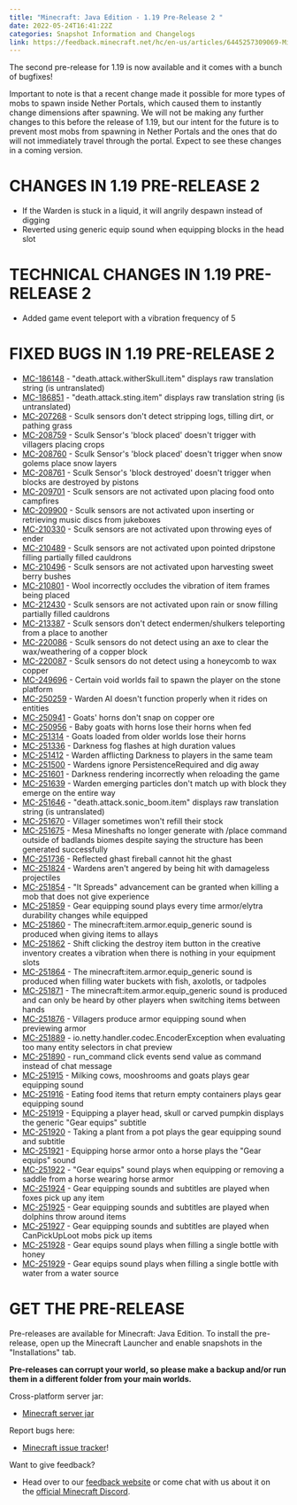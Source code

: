 ```yaml
---
title: "Minecraft: Java Edition - 1.19 Pre-Release 2 "
date: 2022-05-24T16:41:22Z
categories: Snapshot Information and Changelogs
link: https://feedback.minecraft.net/hc/en-us/articles/6445257309069-Minecraft-Java-Edition-1-19-Pre-Release-2-
---
```


The second pre-release for 1.19 is now available and it comes with a bunch of bugfixes!

Important to note is that a recent change made it possible for more types of mobs to spawn inside Nether Portals, which caused them to instantly change dimensions after spawning. We will not be making any further changes to this before the release of 1.19, but our intent for the future is to prevent most mobs from spawning in Nether Portals and the ones that do will not immediately travel through the portal. Expect to see these changes in a coming version.

# CHANGES IN 1.19 PRE-RELEASE 2

-   If the Warden is stuck in a liquid, it will angrily despawn instead of digging
-   Reverted using generic equip sound when equipping blocks in the head slot

# TECHNICAL CHANGES IN 1.19 PRE-RELEASE 2

-   Added game event teleport with a vibration frequency of 5

# FIXED BUGS IN 1.19 PRE-RELEASE 2

-   [MC-186148](https://bugs.mojang.com/browse/MC-186148) - "death.attack.witherSkull.item" displays raw translation string (is untranslated)
-   [MC-186851](https://bugs.mojang.com/browse/MC-186851) - "death.attack.sting.item" displays raw translation string (is untranslated)
-   [MC-207268](https://bugs.mojang.com/browse/MC-207268) - Sculk sensors don't detect stripping logs, tilling dirt, or pathing grass
-   [MC-208759](https://bugs.mojang.com/browse/MC-208759) - Sculk Sensor's 'block placed' doesn't trigger with villagers placing crops
-   [MC-208760](https://bugs.mojang.com/browse/MC-208760) - Sculk Sensor's 'block placed' doesn't trigger when snow golems place snow layers
-   [MC-208761](https://bugs.mojang.com/browse/MC-208761) - Sculk Sensor's 'block destroyed' doesn't trigger when blocks are destroyed by pistons
-   [MC-209701](https://bugs.mojang.com/browse/MC-209701) - Sculk sensors are not activated upon placing food onto campfires
-   [MC-209900](https://bugs.mojang.com/browse/MC-209900) - Sculk sensors are not activated upon inserting or retrieving music discs from jukeboxes
-   [MC-210330](https://bugs.mojang.com/browse/MC-210330) - Sculk sensors are not activated upon throwing eyes of ender
-   [MC-210489](https://bugs.mojang.com/browse/MC-210489) - Sculk sensors are not activated upon pointed dripstone filling partially filled cauldrons
-   [MC-210496](https://bugs.mojang.com/browse/MC-210496) - Sculk sensors are not activated upon harvesting sweet berry bushes
-   [MC-210801](https://bugs.mojang.com/browse/MC-210801) - Wool incorrectly occludes the vibration of item frames being placed
-   [MC-212430](https://bugs.mojang.com/browse/MC-212430) - Sculk sensors are not activated upon rain or snow filling partially filled cauldrons
-   [MC-213387](https://bugs.mojang.com/browse/MC-213387) - Sculk sensors don't detect endermen/shulkers teleporting from a place to another
-   [MC-220086](https://bugs.mojang.com/browse/MC-220086) - Sculk sensors do not detect using an axe to clear the wax/weathering of a copper block
-   [MC-220087](https://bugs.mojang.com/browse/MC-220087) - Sculk sensors do not detect using a honeycomb to wax copper
-   [MC-249696](https://bugs.mojang.com/browse/MC-249696) - Certain void worlds fail to spawn the player on the stone platform
-   [MC-250259](https://bugs.mojang.com/browse/MC-250259) - Warden AI doesn't function properly when it rides on entities
-   [MC-250941](https://bugs.mojang.com/browse/MC-250941) - Goats' horns don't snap on copper ore
-   [MC-250956](https://bugs.mojang.com/browse/MC-250956) - Baby goats with horns lose their horns when fed
-   [MC-251314](https://bugs.mojang.com/browse/MC-251314) - Goats loaded from older worlds lose their horns
-   [MC-251336](https://bugs.mojang.com/browse/MC-251336) - Darkness fog flashes at high duration values
-   [MC-251412](https://bugs.mojang.com/browse/MC-251412) - Warden afflicting Darkness to players in the same team
-   [MC-251500](https://bugs.mojang.com/browse/MC-251500) - Wardens ignore PersistenceRequired and dig away
-   [MC-251601](https://bugs.mojang.com/browse/MC-251601) - Darkness rendering incorrectly when reloading the game
-   [MC-251639](https://bugs.mojang.com/browse/MC-251639) - Warden emerging particles don't match up with block they emerge on the entire way
-   [MC-251646](https://bugs.mojang.com/browse/MC-251646) - "death.attack.sonic_boom.item" displays raw translation string (is untranslated)
-   [MC-251670](https://bugs.mojang.com/browse/MC-251670) - Villager sometimes won't refill their stock
-   [MC-251675](https://bugs.mojang.com/browse/MC-251675) - Mesa Mineshafts no longer generate with /place command outside of badlands biomes despite saying the structure has been generated successfully
-   [MC-251736](https://bugs.mojang.com/browse/MC-251736) - Reflected ghast fireball cannot hit the ghast
-   [MC-251824](https://bugs.mojang.com/browse/MC-251824) - Wardens aren't angered by being hit with damageless projectiles
-   [MC-251854](https://bugs.mojang.com/browse/MC-251854) - "It Spreads" advancement can be granted when killing a mob that does not give experience
-   [MC-251859](https://bugs.mojang.com/browse/MC-251859) - Gear equipping sound plays every time armor/elytra durability changes while equipped
-   [MC-251860](https://bugs.mojang.com/browse/MC-251860) - The minecraft:item.armor.equip_generic sound is produced when giving items to allays
-   [MC-251862](https://bugs.mojang.com/browse/MC-251862) - Shift clicking the destroy item button in the creative inventory creates a vibration when there is nothing in your equipment slots
-   [MC-251864](https://bugs.mojang.com/browse/MC-251864) - The minecraft:item.armor.equip_generic sound is produced when filling water buckets with fish, axolotls, or tadpoles
-   [MC-251871](https://bugs.mojang.com/browse/MC-251871) - The minecraft:item.armor.equip_generic sound is produced and can only be heard by other players when switching items between hands
-   [MC-251876](https://bugs.mojang.com/browse/MC-251876) - Villagers produce armor equipping sound when previewing armor
-   [MC-251889](https://bugs.mojang.com/browse/MC-251889) - io.netty.handler.codec.EncoderException when evaluating too many entity selectors in chat preview
-   [MC-251890](https://bugs.mojang.com/browse/MC-251890) - run_command click events send value as command instead of chat message
-   [MC-251915](https://bugs.mojang.com/browse/MC-251915) - Milking cows, mooshrooms and goats plays gear equipping sound
-   [MC-251916](https://bugs.mojang.com/browse/MC-251916) - Eating food items that return empty containers plays gear equipping sound
-   [MC-251919](https://bugs.mojang.com/browse/MC-251919) - Equipping a player head, skull or carved pumpkin displays the generic "Gear equips" subtitle
-   [MC-251920](https://bugs.mojang.com/browse/MC-251920) - Taking a plant from a pot plays the gear equipping sound and subtitle
-   [MC-251921](https://bugs.mojang.com/browse/MC-251921) - Equipping horse armor onto a horse plays the "Gear equips" sound
-   [MC-251922](https://bugs.mojang.com/browse/MC-251922) - "Gear equips" sound plays when equipping or removing a saddle from a horse wearing horse armor
-   [MC-251924](https://bugs.mojang.com/browse/MC-251924) - Gear equipping sounds and subtitles are played when foxes pick up any item
-   [MC-251925](https://bugs.mojang.com/browse/MC-251925) - Gear equipping sounds and subtitles are played when dolphins throw around items
-   [MC-251927](https://bugs.mojang.com/browse/MC-251927) - Gear equipping sounds and subtitles are played when CanPickUpLoot mobs pick up items
-   [MC-251928](https://bugs.mojang.com/browse/MC-251928) - Gear equips sound plays when filling a single bottle with honey
-   [MC-251929](https://bugs.mojang.com/browse/MC-251929) - Gear equips sound plays when filling a single bottle with water from a water source

# GET THE PRE-RELEASE

Pre-releases are available for Minecraft: Java Edition. To install the pre-release, open up the Minecraft Launcher and enable snapshots in the \"Installations\" tab.

**Pre-releases can corrupt your world, so please make a backup and/or run them in a different folder from your main worlds.**

Cross-platform server jar:

-   [Minecraft server jar](https://launcher.mojang.com/v1/objects/6cc6cac49cd862ad9005816eb1ffc7dd4bd066dd/server.jar)

Report bugs here:

-   [Minecraft issue tracker](https://aka.ms/snapshotbugs?ref=blog)!

Want to give feedback?

-   Head over to our [feedback website](https://aka.ms/snapshotfeedback) or come chat with us about it on the [official Minecraft Discord](https://discordapp.com/invite/minecraft).
